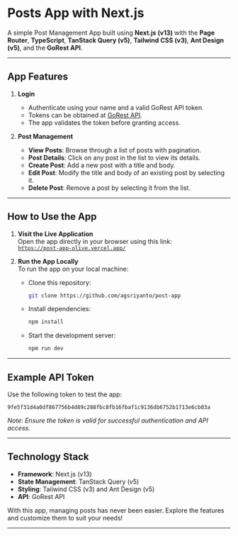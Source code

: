 # Posts App with Next.js

A simple Post Management App built using **Next.js (v13)** with the **Page Router**, **TypeScript**, **TanStack Query (v5)**, **Tailwind CSS (v3)**, **Ant Design (v5)**, and the **GoRest API**.

---

## **App Features**

1. **Login**  
   - Authenticate using your name and a valid GoRest API token.  
   - Tokens can be obtained at [GoRest API](https://gorest.co.in).  
   - The app validates the token before granting access.  

2. **Post Management**  
   - **View Posts**: Browse through a list of posts with pagination.  
   - **Post Details**: Click on any post in the list to view its details.  
   - **Create Post**: Add a new post with a title and body.  
   - **Edit Post**: Modify the title and body of an existing post by selecting it.  
   - **Delete Post**: Remove a post by selecting it from the list.  

---

## **How to Use the App**

1. **Visit the Live Application**  
   Open the app directly in your browser using this link:  
   [`https://post-app-olive.vercel.app/`](https://post-app-olive.vercel.app/)  

2. **Run the App Locally**  
   To run the app on your local machine:  
   - Clone this repository:  
     ```bash
     git clone https://github.com/agsriyanto/post-app
     ```  
   - Install dependencies:  
     ```bash
     npm install
     ```  
   - Start the development server:  
     ```bash
     npm run dev
     ```  

---

## **Example API Token**

Use the following token to test the app:  
```
9fe5f31d4a0df867756b4d89c288fbc8fb16fbaf1c9136db6752b1713e6cb03a
```
_Note: Ensure the token is valid for successful authentication and API access._  

---

## **Technology Stack**

- **Framework**: Next.js (v13)  
- **State Management**: TanStack Query (v5)  
- **Styling**: Tailwind CSS (v3) and Ant Design (v5)  
- **API**: GoRest API  

With this app, managing posts has never been easier. Explore the features and customize them to suit your needs!

---
